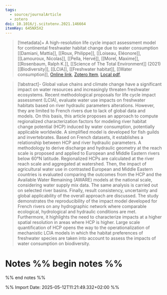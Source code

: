 ```yaml
---
tags:
  - source/journalArticle
  - zotero
doi: 10.1016/j.scitotenv.2021.146664
itemKey: 645NX5X2
---
```

>[!metadata]+
> A high-resolution life cycle impact assessment model for continental freshwater habitat change due to water consumption
> [[Damiani, Mattia]], [[Roux, Philippe]], [[Loiseau, Eléonore]], [[Lamouroux, Nicolas]], [[Pella, Hervé]], [[Morel, Maxime]], [[Rosenbaum, Ralph K.]], 
> [[Science of The Total Environment]] (2021)
> [[Biodiversity]], [[LCIA]], [[Freshwater habitat]], [[Water consumption]], 
> [Online link](https://www.sciencedirect.com/science/article/pii/S0048969721017320), [Zotero Item](zotero://select/library/items/645NX5X2), [Local pdf](file://C:/Users/aburg/Documents/references/zotero/storage/3ZHDXRP6/Damiani2021_highresolutionlife.pdf), 

>[!abstract]-
>Global value chains and climate change have a significant impact on water resources and increasingly threaten freshwater ecosystems. Recent methodological proposals for life cycle impact assessment (LCIA), evaluate water use impacts on freshwater habitats based on river hydraulic parameters alterations. However, they are limited to French rivers due to lack of global data and models. On this basis, this article proposes an approach to compute regionalized characterization factors for modeling river habitat change potential (HCP) induced by water consumption, potentially applicable worldwide. A simplified model is developed for fish guilds and invertebrates. Based on French datasets, it establishes a relationship between HCP and river hydraulic parameters. A methodology to derive discharge and hydraulic geometry at the reach scale is proposed and applied to European and Middle Eastern rivers below 60°N latitude. Regionalized HCPs are calculated at the river reach scale and aggregated at watershed. Then, the impact of agricultural water use in contrasted European and Middle Eastern countries is evaluated comparing the outcomes from the HCP and the Available Water Remaining (AWARE) models at the national scale, considering water supply mix data. The same analysis is carried out on selected river basins. Finally, result consistency, uncertainty and global applicability of the overall approach are discussed. The study demonstrates the reproducibility of the impact model developed for French rivers on any hydrographic network where comparable ecological, hydrological and hydraulic conditions are met. Furthermore, it highlights the need to characterize impacts at a higher spatial resolution in areas where HCP is higher. Large scale quantification of HCP opens the way to the operationalization of mechanistic LCIA models in which the habitat preferences of freshwater species are taken into account to assess the impacts of water consumption on biodiversity.

# Notes %% begin notes %%

%% end notes %%




%% Import Date: 2025-05-12T11:21:49.332+02:00 %%
